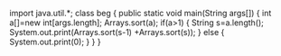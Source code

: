 import java.util.*;
class beg
{
public static void main(String args[])
{
int a[]=new int[args.length];
Arrays.sort(a);
if(a>1)
{
String s=a.length();
System.out.print(Arrays.sort(s-1) +Arrays.sort(s));
}
else
{
System.out.print(0);
}
}
}
